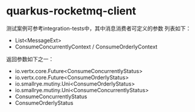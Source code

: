 # quarkus-rocketmq-client
测试案例可参考integration-tests中，其中消息消费者可定义的参数
列表如下：
- List&lt;MessageExt>
- ConsumeConcurrentlyContext / ConsumeOrderlyContext

返回参数如下之一：
- io.vertx.core.Future&lt;ConsumeConcurrentlyStatus>
- io.vertx.core.Future&lt;ConsumeOrderlyStatus>
- io.smallrye.mutiny.Uni&lt;ConsumeOrderlyStatus>
- io.smallrye.mutiny.Uni&lt;ConsumeConcurrentlyStatus>
- ConsumeConcurrentlyStatus
- ConsumeOrderlyStatus